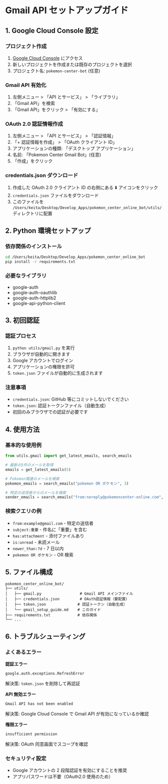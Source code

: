 # Gmail API セットアップガイド

## 1. Google Cloud Console 設定

### プロジェクト作成

1. [Google Cloud Console](https://console.cloud.google.com/) にアクセス
2. 新しいプロジェクトを作成または既存のプロジェクトを選択
3. プロジェクト名: `pokemon-center-bot` (任意)

### Gmail API 有効化

1. 左側メニュー > 「API とサービス」 > 「ライブラリ」
2. 「Gmail API」を検索
3. 「Gmail API」をクリック > 「有効にする」

### OAuth 2.0 認証情報作成

1. 左側メニュー > 「API とサービス」 > 「認証情報」
2. 「+ 認証情報を作成」 > 「OAuth クライアント ID」
3. アプリケーションの種類: 「デスクトップ アプリケーション」
4. 名前: 「Pokemon Center Gmail Bot」(任意)
5. 「作成」をクリック

### credentials.json ダウンロード

1. 作成した OAuth 2.0 クライアント ID の右側にある ⬇️ アイコンをクリック
2. `credentials.json` ファイルをダウンロード
3. このファイルを `/Users/keita/Desktop/Develop_Apps/pokemon_center_online_bot/utils/` ディレクトリに配置

## 2. Python 環境セットアップ

### 依存関係のインストール

```bash
cd /Users/keita/Desktop/Develop_Apps/pokemon_center_online_bot
pip install -r requirements.txt
```

### 必要なライブラリ

- google-auth
- google-auth-oauthlib
- google-auth-httplib2
- google-api-python-client

## 3. 初回認証

### 認証プロセス

1. `python utils/gmail.py` を実行
2. ブラウザが自動的に開きます
3. Google アカウントでログイン
4. アプリケーションの権限を許可
5. `token.json` ファイルが自動的に生成されます

### 注意事項

- `credentials.json`: GitHub 等にコミットしないでください
- `token.json`: 認証トークンファイル（自動生成）
- 初回のみブラウザでの認証が必要です

## 4. 使用方法

### 基本的な使用例

```python
from utils.gmail import get_latest_emails, search_emails

# 最新の5件のメールを取得
emails = get_latest_emails(5)

# Pokemon関連のメールを検索
pokemon_emails = search_emails("pokemon OR ポケモン", 3)

# 特定の送信者からのメールを検索
sender_emails = search_emails("from:noreply@pokemoncenter-online.com", 10)
```

### 検索クエリの例

- `from:example@gmail.com` - 特定の送信者
- `subject:重要` - 件名に「重要」を含む
- `has:attachment` - 添付ファイルあり
- `is:unread` - 未読メール
- `newer_than:7d` - 7 日以内
- `pokemon OR ポケモン` - OR 検索

## 5. ファイル構成

```
pokemon_center_online_bot/
├── utils/
│   ├── gmail.py                 # Gmail API メインファイル
│   ├── credentials.json         # OAuth認証情報（要配置）
│   ├── token.json              # 認証トークン（自動生成）
│   └── gmail_setup_guide.md    # このガイド
├── requirements.txt            # 依存関係
└── ...
```

## 6. トラブルシューティング

### よくあるエラー

**認証エラー**

```
google.auth.exceptions.RefreshError
```

解決策: `token.json` を削除して再認証

**API 無効エラー**

```
Gmail API has not been enabled
```

解決策: Google Cloud Console で Gmail API が有効になっているか確認

**権限エラー**

```
insufficient permission
```

解決策: OAuth 同意画面でスコープを確認

### セキュリティ設定

- Google アカウントの 2 段階認証を有効にすることを推奨
- アプリパスワードは不要（OAuth2.0 使用のため）
